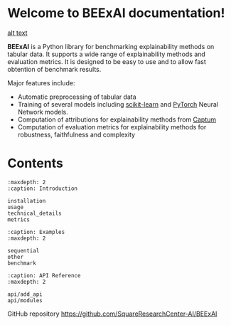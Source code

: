 # Welcome to BEExAI documentation!

[alt text]()

**BEExAI** is a Python library for benchmarking explainability methods on tabular data. It supports a wide range of explainability methods and evaluation metrics. It is designed to be easy to use and to allow fast obtention of benchmark results.

Major features include:
- Automatic preprocessing of tabular data
- Training of several models including [scikit-learn](https://scikit-learn.org/stable/) and [PyTorch](https://pytorch.org/) Neural Network models.
- Computation of attributions for explainability methods from [Captum](https://captum.ai/)
- Computation of evaluation metrics for explainability methods for robustness, faithfulness and complexity

# Contents

```{toctree}
:maxdepth: 2
:caption: Introduction

installation
usage
technical_details
metrics
```

```{toctree}	
:caption: Examples
:maxdepth: 2

sequential
other
benchmark
```

```{toctree}
:caption: API Reference
:maxdepth: 2

api/add_api
api/modules
```

GitHub repository <https://github.com/SquareResearchCenter-AI/BEExAI>
